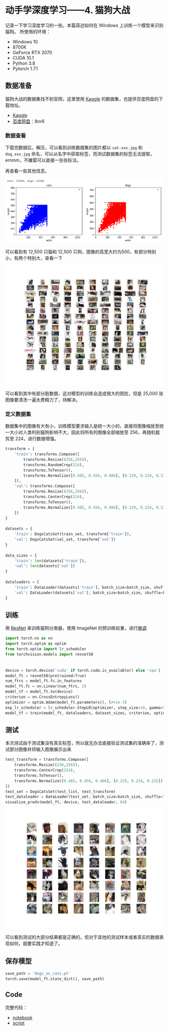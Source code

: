 # 动手学深度学习——4. 猫狗大战

记录一下学习深度学习的一些。本篇简述如何在 Windows 上训练一个模型来识别猫狗。
所使用的环境：

- Windows 10
- 8700K
- GeForce RTX 2070
- CUDA 10.1
- Python 3.8
- Pytorch 1.7.1

## 数据准备

猫狗大战的数据集找不到官网，这里使用 [Kaggle](https://www.kaggle.com/) 的数据集，也提供百度网盘的下载地址。

- [Kaggle](https://www.kaggle.com/c/dogs-vs-cats/data)
- [百度网盘](https://pan.baidu.com/s/1NgIqeF5Fghm6RLcupiy8sQ)：8nr6

### 数据查看

下载完数据后，解压，可以看到训练数据集的图片都以 `cat.xxx.jpg` 和 `dog.xxx.jpg` 命名，可以从名字中获取标签，而测试数据集的标签无法提取，emmm，不嫌雷可以直接一张张标注。

再查看一些其他信息。

![pics1](../pics/blog4-1.png)

可以看到有 12,500 只猫和 12,500 只狗，图像的高宽大约为500，有部分特别小，有两个特别大，查看一下

![pics2](../pics/blog4-2.jpg)

可以看到其中有部分脏数据，这对模型的训练会造成很大的困扰，但是 25,000 张图像要清洗一遍太费精力了，待解决。

### 定义数据集

数据集中的图像有大有小，训练模型要求输入是统一大小的，直接将图像缩放至统一大小对人类判别猫狗影响不大，因此将所有的图像全部缩放至 256，再随机裁剪至 224，进行数据增强。

```python
transform = {
    'train': transforms.Compose([
        transforms.Resize((256,256)),
        transforms.RandomCrop(224),
        transforms.ToTensor(),
        transforms.Normalize([0.485, 0.456, 0.406], [0.229, 0.224, 0.225])
    ]),
    'val': transforms.Compose([
        transforms.Resize((256,256)),
        transforms.CenterCrop(224),
        transforms.ToTensor(),
        transforms.Normalize([0.485, 0.456, 0.406], [0.229, 0.224, 0.225])
    ])
}

datasets = {
    'train': DogsCatsSet(train_set, transform['train']),
    'val': DogsCatsSet(val_set, transform['val'])
}

data_sizes = {
    'train': len(datasets['train']),
    'val': len(datasets['val'])
}

dataloaders = {
    'train': DataLoader(datasets['train'], batch_size=batch_size, shuffle=True, pin_memory=True),
    'val': DataLoader(datasets['val'], batch_size=batch_size, shuffle=False, pin_memory=False)
}
```

## 训练

用 [ResNet](https://arxiv.org/abs/1512.03385) 来训练猫狗分类器，使用 ImageNet 的预训练权重，进行[微调](https://pytorch.org/tutorials/beginner/transfer_learning_tutorial.html)

```python
import torch.nn as nn
import torch.optim as optim
from torch.optim import lr_scheduler
from torchvision.models import resnet50


device = torch.device('cuda' if torch.cuda.is_available() else 'cpu')
model_ft = resnet50(pretrained=True)
num_ftrs = model_ft.fc.in_features
model_ft.fc = nn.Linear(num_ftrs, 2)
model_tf = model_ft.to(device)
criterion = nn.CrossEntropyLoss()
optimizer = optim.Adam(model_ft.parameters(), lr=1e-3)
exp_lr_scheduler = lr_scheduler.StepLR(optimizer, step_size=10, gamma=0.1)
model_tf = train(model_ft, dataloaders, dataset_sizes, criterion, optimizer, exp_lr_scheduler, device, 20)
```

## 测试

本次测试由于测试集没有真实标签，所以就无办法直接验证测试集的准确率了，测试部分图像并将输入图像展示出来

```python
test_transform = transforms.Compose([
    transforms.Resize((256,256)),
    transforms.CenterCrop(224),
    transforms.ToTensor(),
    transforms.Normalize([0.485, 0.456, 0.406], [0.229, 0.224, 0.225])
])
test_set = DogsCatsSet(test_list, test_transform)
test_dataloader = DataLoader(test_set, batch_size=batch_size, shuffle=True, pin_memory=True)
visualize_preds(model_ft, device, test_dataloader, 64)
```

![pics3](../pics/blog4-3.jpg)

可以看到测试的大部分结果都是正确的，但对于其他的测试样本或者真实的数据表现如何，就要实践才知道了。

## 保存模型

```python
save_path = 'dogs_vs_cats.pt'
torch.save(model_ft.state_dict(), save_path)
```

## Code

完整代码：

- [notebook](../code/4.DogsVsCats/dogs_vs_cats.ipynb)
- [script](../code/4.DogsVsCats/dogs_vs_cats.py)